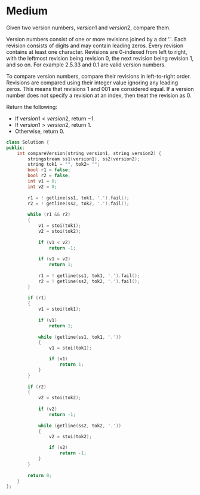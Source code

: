 # Medium

Given two version numbers, $version1$ and $version2$, compare them.

Version numbers consist of one or more revisions joined by a dot '.'. Each revision consists of digits and may contain leading zeros. Every revision contains at least one character. Revisions are 0-indexed from left to right, with the leftmost revision being revision 0, the next revision being revision 1, and so on. For example 2.5.33 and 0.1 are valid version numbers.

To compare version numbers, compare their revisions in left-to-right order. Revisions are compared using their integer value ignoring any leading zeros. This means that revisions $1$ and $001$ are considered equal. If a version number does not specify a revision at an index, then treat the revision as $0$.

Return the following:

- If $version1 < version2$, return $-1$.
- If $version1 > version2$, return $1$.
- Otherwise, return $0$.

```cpp
class Solution {
public:
    int compareVersion(string version1, string version2) {
        stringstream ss1(version1), ss2(version2);
        string tok1 = "", tok2= "";
        bool r1 = false;
        bool r2 = false;
        int v1 = 0;
        int v2 = 0;
        
        r1 = ! getline(ss1, tok1, '.').fail();
        r2 = ! getline(ss2, tok2, '.').fail();
        
        while (r1 && r2)
        {
            v1 = stoi(tok1);
            v2 = stoi(tok2);
            
            if (v1 < v2)
                return -1;
            
            if (v1 > v2)
                return 1;
            
            r1 = ! getline(ss1, tok1, '.').fail();
            r2 = ! getline(ss2, tok2, '.').fail();
        }
        
        if (r1)
        {
            v1 = stoi(tok1);
            
            if (v1)
                return 1;
            
            while (getline(ss1, tok1, '.'))
            {
                v1 = stoi(tok1);

                if (v1)
                    return 1;
            }
        }
        
        if (r2)
        {
            v2 = stoi(tok2);
            
            if (v2)
                return -1;
            
            while (getline(ss2, tok2, '.'))
            {
                v2 = stoi(tok2);

                if (v2)
                    return -1;
            }
        }
        
        return 0;
    }
};
```
